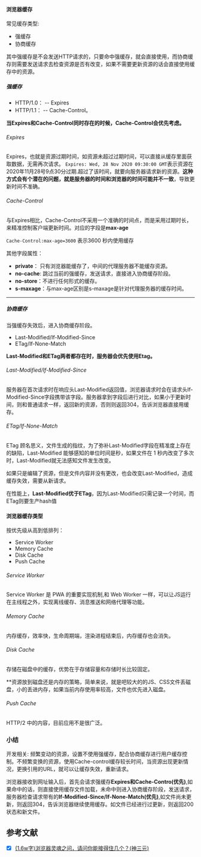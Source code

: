 
#### 浏览器缓存
常见缓存类型:
- 强缓存
- 协商缓存

其中强缓存是不会发送HTTP请求的，只要命中强缓存，就会直接使用，而协商缓存则需要发送请求去检查资源是否有改变，如果不需要更新资源的话会直接使用缓存中的资源。

##### 强缓存

- HTTP/1.0： -- Expires
- HTTP/1.1： -- Cache-Control。

**当Expires和Cache-Control同时存在的时候，Cache-Control会优先考虑。**

###### Expires

Expires，也就是资源过期时间，如资源未超过过期时间，可以直接从缓存里面获取数据，无需再次请求。
``Expires: Wed, 28 Nov 2020 09:30:00 GMT``表示资源在2020年11月28号9点30分过期.超过了该时间，就要向服务器请求新的资源。**这种方式会有个潜在的问题，就是服务器的时间和浏览器的时间可能并不一致**，导致更新时间不准确。

###### Cache-Control

与Expires相比，Cache-Control不采用一个准确的时间点，而是采用过期时长，来精准控制客户端更新时间。对应的字段是**max-age**

``Cache-Control:max-age=3600`` 表示3600 秒内使用缓存

其他字段属性：
- **private**： 只有浏览器能缓存了，中间的代理服务器不能缓存资源。
- **no-cache**: 跳过当前的强缓存，发送请求，直接进入协商缓存阶段。
- **no-store**：不进行任何形式的缓存。
- **s-maxage**：与max-age区别是s-maxage是针对代理服务器的缓存时间。

---

##### 协商缓存

当强缓存失效后，进入协商缓存阶段。

- Last-Modified/If-Modified-Since
- ETag/If-None-Match

**Last-Modified和ETag两者都存在时，服务器会优先使用Etag。**

###### Last-Modified/If-Modified-Since

服务器在首次请求时在响应头Last-Modified返回值，浏览器请求时会在请求头If-Modified-Since字段携带该字段。服务器拿到字段后进行对比，如果小于更新时间，则和普通请求一样，返回新的资源，否则则返回304，告诉浏览器直接用缓存。

###### ETag/If-None-Match

ETag 顾名思义，文件生成的指纹，为了弥补Last-Modified字段在精准度上存在的缺陷，Last-Modified 能够感知的单位时间是秒，如果文件在 1 秒内改变了多次时，Last-Modified就无法感知文件发生改变。

如果只是编辑了资源，但是文件内容并没有更改，也会改变Last-Modified，造成缓存失效，需要从新请求。

在性能上，**Last-Modified优于ETag**，因为Last-Modified只需记录一个时间，而ETag则要生产hash值

#### 浏览器缓存类型

按优先级从高到低排列：
- Service Worker
- Memory Cache
- Disk Cache
- Push Cache

###### Service Worker

Service Worker 是 PWA 的重要实现机制,和 Web Worker 一样，可以让JS运行在主线程之外，实现离线缓存、消息推送和网络代理等功能。

###### Memory Cache

内存缓存，效率快，生命周期端，渲染进程结束后，内存缓存也会消失。

###### Disk Cache

存储在磁盘中的缓存，优势在于存储容量和存储时长比较固定。

**资源放到磁盘还是内存的策略，简单来说，就是吧较大的的JS、CSS文件丢磁盘，小的丢进内存，如果当前内存使用率较高，文件也优先进入磁盘。

###### Push Cache

HTTP/2 中的内容，目前应用不是很广泛。

### 小结

开发相关: 频繁变动的资源，设置不使用强缓存，配合协商缓存进行用户缓存控制。不频繁变换的资源，使用Cache-control缓存较长时间，当资源出现更新情况，更换引用的URL，就可以让缓存失效，重新请求。

浏览器接收到网址输入后，首先会请求强缓存**Expires和Cache-Contro(优先)**,如果命中的话，则直接使用缓存文件加载，未命中则进入协商缓存阶段，发送请求，服务器检查请求带有的**If-Modified-Since/If-None-Match(优先)**,如文件尚未更新，则返回304，告诉浏览器继续使用缓存。如文件已经进行过更新，则返回200状态和新文件。

## 参考文献

* [x] [(1.6w字)浏览器灵魂之问，请问你能接得住几个？(神三元)](https://juejin.cn/post/6844904021308735502)